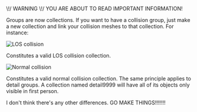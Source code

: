 \\!/ WARNING \\!/ YOU ARE ABOUT TO READ IMPORTANT INFORMATION!

Groups are now collections. If you want to have a collision group, just make a new collection and link your collision meshes to that collection. For instance:

![LOS collision](https://bansheerubber.com/i/f/YyseE.png)

Constitutes a valid LOS collision collection.

![Normal collision](https://bansheerubber.com/i/f/GRLrn.png)

Constitutes a valid normal collision collection. The same principle applies to detail groups. A collection named detail9999 will have all of its objects only visible in first person.

I don't think there's any other differences. GO MAKE THINGS!!!!!!!

